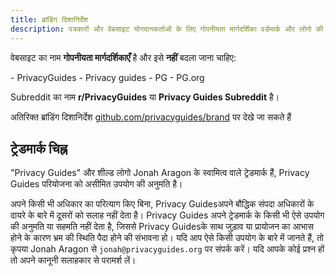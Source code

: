 ```yaml
---
title: ब्रांडिंग दिशानिर्देश
description: पत्रकारों और वेबसाइट योगदानकर्ताओं के लिए गोपनीयता मार्गदर्शिका वर्डमार्क और लोगो की उचित ब्रांडिंग पर एक मार्गदर्शिका ।
---
```


वेबसाइट का नाम **गोपनीयता मार्गदर्शिकाएँ** है और इसे **नहीं** बदला जाना चाहिए:

<div class="pg-red" markdown>
- PrivacyGuides
- Privacy guides
- PG
- PG.org
</div>

Subreddit का नाम **r/PrivacyGuides** या **Privacy Guides Subreddit** है।

अतिरिक्त ब्रांडिंग दिशानिर्देश [github.com/privacyguides/brand](https://github.com/privacyguides/brand) पर देखे जा सकते हैं

## ट्रेडमार्क चिह्न

"Privacy Guides" और शील्ड लोगो Jonah Aragon के स्वामित्व वाले ट्रेडमार्क हैं, Privacy Guides परियोजना को असीमित उपयोग की अनुमति है।

अपने किसी भी अधिकार का परित्याग किए बिना, Privacy Guidesअपने बौद्धिक संपदा अधिकारों के दायरे के बारे में दूसरों को सलाह नहीं देता है। Privacy Guides अपने ट्रेडमार्क के किसी भी ऐसे उपयोग की अनुमति या सहमति नहीं देता है, जिससे Privacy Guidesके साथ जुड़ाव या प्रायोजन का आभास होने के कारण भ्रम की स्थिति पैदा होने की संभावना हो। यदि आप ऐसे किसी उपयोग के बारे में जानते हैं, तो कृपया Jonah Aragon से `jonah@privacyguides.org` पर संपर्क करें। यदि आपके कोई प्रश्न हों तो अपने कानूनी सलाहकार से परामर्श लें।
